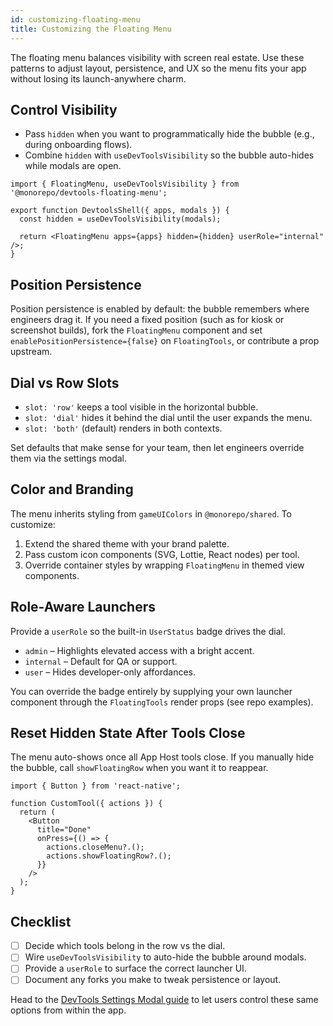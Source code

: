 ```yaml
---
id: customizing-floating-menu
title: Customizing the Floating Menu
---
```


The floating menu balances visibility with screen real estate. Use these patterns to adjust layout, persistence, and UX so the menu fits your app without losing its launch-anywhere charm.

## Control Visibility

- Pass `hidden` when you want to programmatically hide the bubble (e.g., during onboarding flows).
- Combine `hidden` with `useDevToolsVisibility` so the bubble auto-hides while modals are open.

[//]: # 'Example'
```tsx
import { FloatingMenu, useDevToolsVisibility } from '@monorepo/devtools-floating-menu';

export function DevtoolsShell({ apps, modals }) {
  const hidden = useDevToolsVisibility(modals);

  return <FloatingMenu apps={apps} hidden={hidden} userRole="internal" />;
}
```
[//]: # 'Example'

## Position Persistence

Position persistence is enabled by default: the bubble remembers where engineers drag it. If you need a fixed position (such as for kiosk or screenshot builds), fork the `FloatingMenu` component and set `enablePositionPersistence={false}` on `FloatingTools`, or contribute a prop upstream.

## Dial vs Row Slots

- `slot: 'row'` keeps a tool visible in the horizontal bubble.
- `slot: 'dial'` hides it behind the dial until the user expands the menu.
- `slot: 'both'` (default) renders in both contexts.

Set defaults that make sense for your team, then let engineers override them via the settings modal.

## Color and Branding

The menu inherits styling from `gameUIColors` in `@monorepo/shared`. To customize:

1. Extend the shared theme with your brand palette.
2. Pass custom icon components (SVG, Lottie, React nodes) per tool.
3. Override container styles by wrapping `FloatingMenu` in themed view components.

## Role-Aware Launchers

Provide a `userRole` so the built-in `UserStatus` badge drives the dial.

- `admin` – Highlights elevated access with a bright accent.
- `internal` – Default for QA or support.
- `user` – Hides developer-only affordances.

You can override the badge entirely by supplying your own launcher component through the `FloatingTools` render props (see repo examples).

## Reset Hidden State After Tools Close

The menu auto-shows once all App Host tools close. If you manually hide the bubble, call `showFloatingRow` when you want it to reappear.

[//]: # 'Example'
```tsx
import { Button } from 'react-native';

function CustomTool({ actions }) {
  return (
    <Button
      title="Done"
      onPress={() => {
        actions.closeMenu?.();
        actions.showFloatingRow?.();
      }}
    />
  );
}
```
[//]: # 'Example'

## Checklist

- [ ] Decide which tools belong in the row vs the dial.
- [ ] Wire `useDevToolsVisibility` to auto-hide the bubble around modals.
- [ ] Provide a `userRole` to surface the correct launcher UI.
- [ ] Document any forks you make to tweak persistence or layout.

Head to the [DevTools Settings Modal guide](./settings-modal.md) to let users control these same options from within the app.
